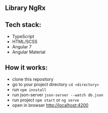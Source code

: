 ## Library NgRx

## Tech stack:

* TypeScript 
* HTML/SCSS
* Angular 7
* Angular Material

## How it works:

* clone this repository
* go to your project directory `cd <directory>`
* run `npm innstall`
* run json-server `json-server --watch db.json`
* run project `npm start` or `ng serve`
* open in browser [http://localhost:4200](http://localhost:4200)
